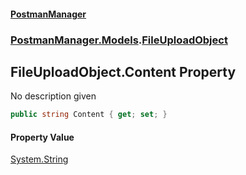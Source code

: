 #### [PostmanManager](PostmanManager.md 'PostmanManager')
### [PostmanManager.Models](PostmanManager.md#PostmanManager.Models 'PostmanManager.Models').[FileUploadObject](PostmanManager.md#PostmanManager.Models.FileUploadObject 'PostmanManager.Models.FileUploadObject')

## FileUploadObject.Content Property

No description given

```csharp
public string Content { get; set; }
```

#### Property Value
[System.String](https://docs.microsoft.com/en-us/dotnet/api/System.String 'System.String')